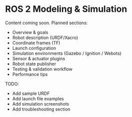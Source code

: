 # ROS 2 Modeling & Simulation

Content coming soon.
Planned sections:
- Overview & goals
- Robot description (URDF/Xacro)
- Coordinate frames (TF)
- Launch configuration
- Simulation environments (Gazebo / Ignition / Webots)
- Sensor & actuator plugins
- Robot state publisher
- Testing & validation workflow
- Performance tips

TODO:
- Add sample URDF
- Add launch file examples
- Add simulation screenshots
- Add troubleshooting section